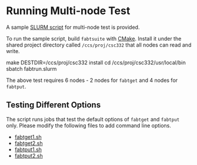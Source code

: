 # Running Multi-node Test

  A sample [SLURM script](../scripts/fabtrun.slurm) for multi-node test is provided.

To run the sample script, build `fabtsuite` with [CMake](building_cmake.md).
Install it under the shared project directory called
`/ccs/proj/csc332` that all nodes can read and write.

   make DESTDIR=/ccs/proj/csc332 install 
   cd /ccs/proj/csc332/usr/local/bin
   sbatch fabtrun.slurm

The above test requires 6 nodes - 2 nodes for `fabtget` and 4 nodes for `fabtput`.

## Testing Different Options 

 The script runs jobs that test the default options of `fabtget` and `fabtput` only.
Please modify the following files to add command line options.

  * [fabtget1.sh](../scripts/fabtget1.sh)
  * [fabtget2.sh](../scripts/fabtget2.sh)
  * [fabtput1.sh](../scripts/fabtput1.sh)
  * [fabtput2.sh](../scripts/fabtput2.sh)



    


